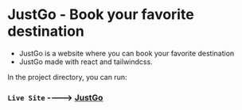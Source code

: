 # JustGo - Book your favorite destination

* JustGo is a website where you can book your favorite destination
* JustGo made with react and tailwindcss.

In the project directory, you can run:

### `Live Site` ----> [JustGo](https://justgo-site.web.app/)
